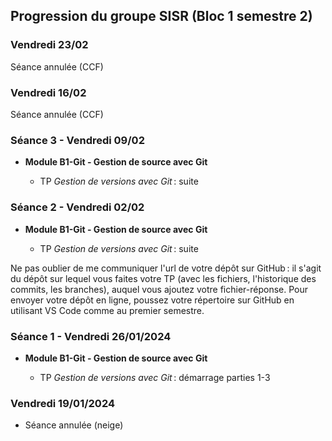 ## Progression du groupe SISR (Bloc 1 semestre 2)

### Vendredi 23/02

Séance annulée (CCF)

### Vendredi 16/02

Séance annulée (CCF)

### Séance 3 - Vendredi 09/02

- **Module B1-Git - Gestion de source avec Git**

  - TP *Gestion de versions avec Git* : suite

### Séance 2 - Vendredi 02/02

- **Module B1-Git - Gestion de source avec Git**

  - TP *Gestion de versions avec Git* : suite

Ne pas oublier de me communiquer l'url de votre dépôt sur GitHub : il s'agit du dépôt sur lequel vous faites votre TP (avec les fichiers, l'historique des commits, les branches), auquel vous ajoutez votre fichier-réponse. Pour envoyer votre dépôt en ligne, poussez votre répertoire sur GitHub en utilisant VS Code comme au premier semestre.

### Séance 1 - Vendredi 26/01/2024

- **Module B1-Git - Gestion de source avec Git**

  - TP *Gestion de versions avec Git* : démarrage parties 1-3

### Vendredi 19/01/2024

- Séance annulée (neige)
